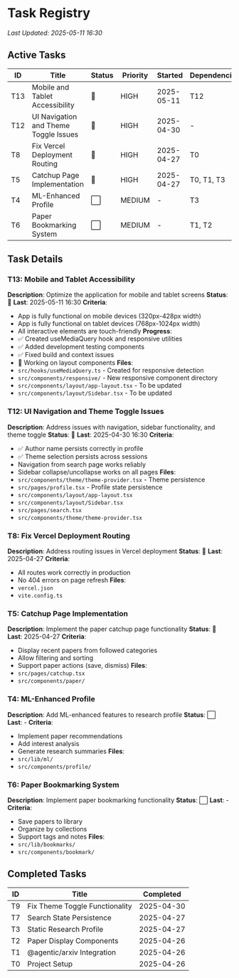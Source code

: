 # Task Registry
*Last Updated: 2025-05-11 16:30*

## Active Tasks
| ID | Title | Status | Priority | Started | Dependencies |
|----|-------|--------|----------|---------|--------------|
| T13 | Mobile and Tablet Accessibility | 🔄 | HIGH | 2025-05-11 | T12 |
| T12 | UI Navigation and Theme Toggle Issues | 🔄 | HIGH | 2025-04-30 | - |
| T8 | Fix Vercel Deployment Routing | 🔄 | HIGH | 2025-04-27 | T0 |
| T5 | Catchup Page Implementation | 🔄 | HIGH | 2025-04-27 | T0, T1, T3 |
| T4 | ML-Enhanced Profile | ⬜ | MEDIUM | - | T3 |
| T6 | Paper Bookmarking System | ⬜ | MEDIUM | - | T1, T2 |

## Task Details
### T13: Mobile and Tablet Accessibility
**Description**: Optimize the application for mobile and tablet screens
**Status**: 🔄 **Last**: 2025-05-11 16:30
**Criteria**: 
- App is fully functional on mobile devices (320px-428px width)
- App is fully functional on tablet devices (768px-1024px width)
- All interactive elements are touch-friendly
**Progress**:
- ✅ Created useMediaQuery hook and responsive utilities
- ✅ Added development testing components
- ✅ Fixed build and context issues
- 🔄 Working on layout components
**Files**: 
- `src/hooks/useMediaQuery.ts` - Created for responsive detection
- `src/components/responsive/` - New responsive component directory
- `src/components/layout/app-layout.tsx` - To be updated
- `src/components/layout/Sidebar.tsx` - To be updated

### T12: UI Navigation and Theme Toggle Issues
**Description**: Address issues with navigation, sidebar functionality, and theme toggle
**Status**: 🔄 **Last**: 2025-04-30 16:30
**Criteria**: 
- ✅ Author name persists correctly in profile
- ✅ Theme selection persists across sessions
- Navigation from search page works reliably
- Sidebar collapse/uncollapse works on all pages
**Files**: 
- `src/components/theme/theme-provider.tsx` - Theme persistence
- `src/pages/profile.tsx` - Profile state persistence
- `src/components/layout/app-layout.tsx`
- `src/components/layout/Sidebar.tsx`
- `src/pages/search.tsx`
- `src/components/theme/theme-provider.tsx`

### T8: Fix Vercel Deployment Routing
**Description**: Address routing issues in Vercel deployment
**Status**: 🔄 **Last**: 2025-04-27
**Criteria**:
- All routes work correctly in production
- No 404 errors on page refresh
**Files**:
- `vercel.json`
- `vite.config.ts`

### T5: Catchup Page Implementation
**Description**: Implement the paper catchup page functionality
**Status**: 🔄 **Last**: 2025-04-27
**Criteria**:
- Display recent papers from followed categories
- Allow filtering and sorting
- Support paper actions (save, dismiss)
**Files**:
- `src/pages/catchup.tsx`
- `src/components/paper/`

### T4: ML-Enhanced Profile
**Description**: Add ML-enhanced features to research profile
**Status**: ⬜ **Last**: -
**Criteria**:
- Implement paper recommendations
- Add interest analysis
- Generate research summaries
**Files**:
- `src/lib/ml/`
- `src/components/profile/`

### T6: Paper Bookmarking System
**Description**: Implement paper bookmarking functionality
**Status**: ⬜ **Last**: -
**Criteria**:
- Save papers to library
- Organize by collections
- Support tags and notes
**Files**:
- `src/lib/bookmarks/`
- `src/components/bookmark/`

## Completed Tasks
| ID | Title | Completed |
|----|-------|-----------|
| T9 | Fix Theme Toggle Functionality | 2025-04-30 |
| T7 | Search State Persistence | 2025-04-27 |
| T3 | Static Research Profile | 2025-04-27 |
| T2 | Paper Display Components | 2025-04-26 |
| T1 | @agentic/arxiv Integration | 2025-04-26 |
| T0 | Project Setup | 2025-04-26 |